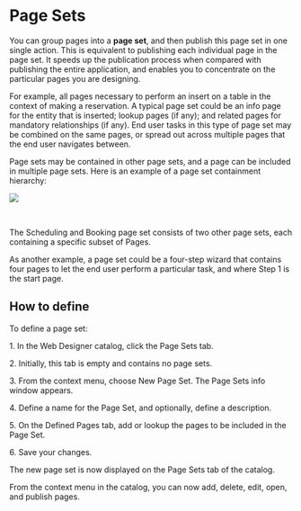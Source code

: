 # Page Sets

You can group pages into a **page set**, and then publish this page set in one single action. This is equivalent to publishing each individual page in the page set. It speeds up the publication process when compared with publishing the entire application, and enables you to concentrate on the particular pages you are designing.

For example, all pages necessary to perform an insert on a table in the context of making a reservation. A typical page set could be an info page for the entity that is inserted; lookup pages (if any); and related pages for mandatory relationships (if any). End user tasks in this type of page set may be combined on the same pages, or spread out across multiple pages that the end user navigates between.

Page sets may be contained in other page sets, and a page can be included in multiple page sets. Here is an example of a page set containment hierarchy:

![](/api/Web%20and%20app%20UIs/Publication%20configurations/assets/427880a3-9583-454d-ae6d-859910c8ab27.png)

 

The Scheduling and Booking page set consists of two other page sets, each containing a specific subset of Pages.



As another example, a page set could be a four-step wizard that contains four pages to let the end user perform a particular task, and where Step 1 is the start page.

## How to define

To define a page set:

1. In the Web Designer catalog, click the Page Sets tab.

2. Initially, this tab is empty and contains no page sets.

3. From the context menu, choose New Page Set. The Page Sets info window appears.

4. Define a name for the Page Set, and optionally, define a description.

5. On the Defined Pages tab, add or lookup the pages to be included in the Page Set.

6. Save your changes.

The new page set is now displayed on the Page Sets tab of the catalog.

From the context menu in the catalog, you can now add, delete, edit, open, and publish pages.